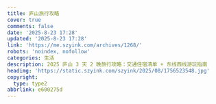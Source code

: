 ```yaml
---
title: 庐山旅行攻略
cover: true
comments: false
date: '2025-8-23 17:28'
updated: '2025-8-23 17:28'
link: 'https://me.szyink.com/archives/1268/'
robots: 'noindex, nofollow'
categories: 生活
description: 2025 庐山 3 天 2 晚旅行攻略：交通住宿清单 + 东线西线游玩指南
headimg: 'https://static.szyink.com/szyink/2025/08/1756523548.jpg'
copyright:
  type: type2
abbrlink: e600275d
---
```

